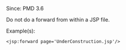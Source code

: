 Since: PMD 3.6

Do not do a forward from within a JSP file.

Example(s):
```
<jsp:forward page='UnderConstruction.jsp'/>
```
